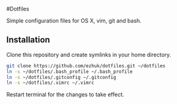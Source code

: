 #Dotfiles

Simple configuration files for OS X, vim, git and bash.

## Installation

Clone this repository and create symlinks in your home directory.

```bash
git clone https://github.com/ezhuk/dotfiles.git ~/dotfiles
ln -s ~/dotfiles/.bash_profile ~/.bash_profile
ln -s ~/dotfiles/.gitconfig ~/.gitconfig
ln -s ~/dotfiles/.vimrc ~/.vimrc
```

Restart terminal for the changes to take effect.
